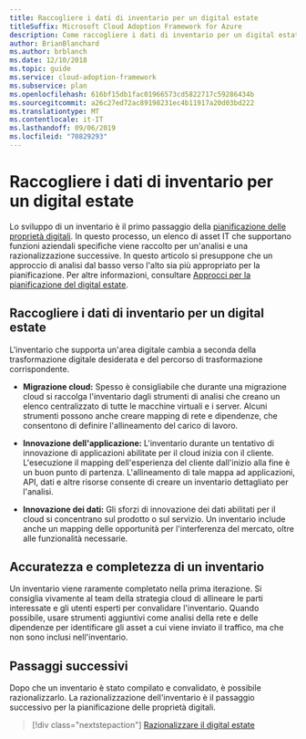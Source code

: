 ```yaml
---
title: Raccogliere i dati di inventario per un digital estate
titleSuffix: Microsoft Cloud Adoption Framework for Azure
description: Come raccogliere i dati di inventario per un digital estate.
author: BrianBlanchard
ms.author: brblanch
ms.date: 12/10/2018
ms.topic: guide
ms.service: cloud-adoption-framework
ms.subservice: plan
ms.openlocfilehash: 616bf15db1fac01966573cd5822717c59286434b
ms.sourcegitcommit: a26c27ed72ac89198231ec4b11917a20d03bd222
ms.translationtype: MT
ms.contentlocale: it-IT
ms.lasthandoff: 09/06/2019
ms.locfileid: "70829293"
---
```

# <a name="gather-inventory-data-for-a-digital-estate"></a>Raccogliere i dati di inventario per un digital estate

Lo sviluppo di un inventario è il primo passaggio della [pianificazione delle proprietà digitali](index.md). In questo processo, un elenco di asset IT che supportano funzioni aziendali specifiche viene raccolto per un'analisi e una razionalizzazione successive. In questo articolo si presuppone che un approccio di analisi dal basso verso l'alto sia più appropriato per la pianificazione. Per altre informazioni, consultare [Approcci per la pianificazione del digital estate](./approach.md).

## <a name="take-inventory-of-a-digital-estate"></a>Raccogliere i dati di inventario per un digital estate

L'inventario che supporta un'area digitale cambia a seconda della trasformazione digitale desiderata e del percorso di trasformazione corrispondente.

- **Migrazione cloud:**  Spesso è consigliabile che durante una migrazione cloud si raccolga l'inventario dagli strumenti di analisi che creano un elenco centralizzato di tutte le macchine virtuali e i server. Alcuni strumenti possono anche creare mapping di rete e dipendenze, che consentono di definire l'allineamento del carico di lavoro.

- **Innovazione dell'applicazione:** L'inventario durante un tentativo di innovazione di applicazioni abilitate per il cloud inizia con il cliente. L'esecuzione il mapping dell'esperienza del cliente dall'inizio alla fine è un buon punto di partenza. L'allineamento di tale mappa ad applicazioni, API, dati e altre risorse consente di creare un inventario dettagliato per l'analisi.

- **Innovazione dei dati:** Gli sforzi di innovazione dei dati abilitati per il cloud si concentrano sul prodotto o sul servizio. Un inventario include anche un mapping delle opportunità per l'interferenza del mercato, oltre alle funzionalità necessarie.

## <a name="accuracy-and-completeness-of-an-inventory"></a>Accuratezza e completezza di un inventario

Un inventario viene raramente completato nella prima iterazione. Si consiglia vivamente al team della strategia cloud di allineare le parti interessate e gli utenti esperti per convalidare l'inventario. Quando possibile, usare strumenti aggiuntivi come analisi della rete e delle dipendenze per identificare gli asset a cui viene inviato il traffico, ma che non sono inclusi nell'inventario.

## <a name="next-steps"></a>Passaggi successivi

Dopo che un inventario è stato compilato e convalidato, è possibile razionalizzarlo. La razionalizzazione dell'inventario è il passaggio successivo per la pianificazione delle proprietà digitali.

> [!div class="nextstepaction"]
> [Razionalizzare il digital estate](rationalize.md)

